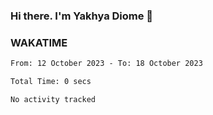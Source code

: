 ### Hi there. I'm Yakhya Diome 👋

### WAKATIME
<!--START_SECTION:waka-->

```txt
From: 12 October 2023 - To: 18 October 2023

Total Time: 0 secs

No activity tracked
```

<!--END_SECTION:waka-->
